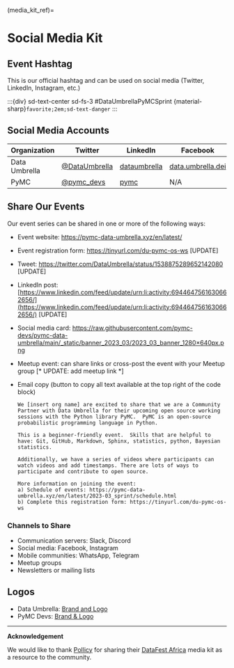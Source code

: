 (media_kit_ref)=
# Social Media Kit

## Event Hashtag
This is our official hashtag and can be used on social media (Twitter, LinkedIn, Instagram, etc.)

:::{div} sd-text-center sd-fs-3
#DataUmbrellaPyMCSprint {material-sharp}`favorite;2em;sd-text-danger`
:::


## Social Media Accounts

| Organization   | Twitter  |  LinkedIn | Facebook | Instagram       | Discourse      |
|----------------|----------|-----------|----------|-----------------|----------------|
| Data Umbrella  | [@DataUmbrella](https://twitter.com/DataUmbrella) |  [dataumbrella](https://www.linkedin.com/company/dataumbrella/) | [data.umbrella.dei](https://www.facebook.com/data.umbrella.dei) | [@data.umbrella](https://www.instagram.com/data.umbrella/)  | N/A |
| PyMC  | [@pymc_devs](https://twitter.com/pymc_devs) |  [pymc](https://www.linkedin.com/company/pymc/mycompany/) | N/A | N/A  |  [discourse.pymc.io](https://discourse.pymc.io)


## Share Our Events

Our event series can be shared in one or more of the following ways:
- Event website: https://pymc-data-umbrella.xyz/en/latest/
- Event registration form:  https://tinyurl.com/du-pymc-os-ws [UPDATE]
- Tweet:  https://twitter.com/DataUmbrella/status/1538875289652142080 [UPDATE]
- LinkedIn post: [https://www.linkedin.com/feed/update/urn:li:activity:6944647561630662656/](https://www.linkedin.com/feed/update/urn:li:activity:6944647561630662656/) [UPDATE]
- Social media card:  https://raw.githubusercontent.com/pymc-devs/pymc-data-umbrella/main/_static/banner_2023_03/2023_03_banner_1280×640px.png
- Meetup event: can share links or cross-post the event with your Meetup group [* UPDATE: add meetup link *]
- Email copy (button to copy all text available at the top right of the code block)

  ```none
  We [insert org name] are excited to share that we are a Community Partner with Data Umbrella for their upcoming open source working sessions with the Python library PyMC.  PyMC is an open-source probabilistic programming language in Python.

  This is a beginner-friendly event.  Skills that are helpful to have: Git, GitHub, Markdown, Sphinx, statistics, python, Bayesian statistics.

  Additionally, we have a series of videos where participants can watch videos and add timestamps. There are lots of ways to participate and contribute to open source.

  More information on joining the event:
  a) Schedule of events: https://pymc-data-umbrella.xyz/en/latest/2023-03_sprint/schedule.html
  b) Complete this registration form: https://tinyurl.com/du-pymc-os-ws
  ```
### Channels to Share
- Communication servers: Slack, Discord
- Social media: Facebook, Instagram
- Mobile communities: WhatsApp, Telegram
- Meetup groups
- Newsletters or mailing lists

## Logos
- Data Umbrella: [Brand and Logo](https://github.com/data-umbrella/info)
- PyMC Devs:  [Brand & Logo](https://github.com/pymc-devs/brand)

---

**Acknowledgement**

We would like to thank [Pollicy](https://pollicy.org) for sharing their [DataFest Africa](https://datafest.africa) media kit as a resource to the community.
